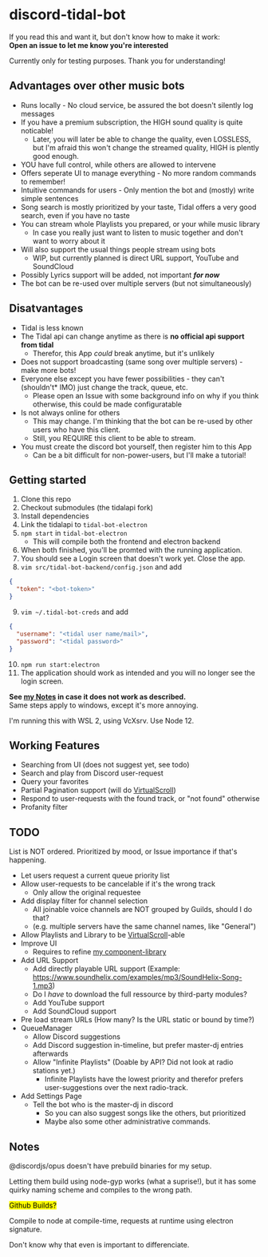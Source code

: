 # discord-tidal-bot

If you read this and want it, but don't know how to make it work:  
**Open an issue to let me know you're interested**

Currently only for testing purposes.
Thank you for understanding!

## Advantages over other music bots

- Runs locally - No cloud service, be assured the bot doesn't silently log messages
- If you have a premium subscription, the HIGH sound quality is quite noticable!
  - Later, you will later be able to change the quality, even LOSSLESS, but I'm afraid this won't change the streamed quality, HIGH is plently good enough.
- YOU have full control, while others are allowed to intervene
- Offers seperate UI to manage everything - No more random commands to remember!
- Intuitive commands for users - Only mention the bot and (mostly) write simple sentences
- Song search is mostly prioritized by your taste, Tidal offers a very good search, even if you have no taste
- You can stream whole Playlists you prepared, or your while music library
  - In case you really just want to listen to music together and don't want to worry about it
- Will also support the usual things people stream using bots
  - WIP, but currently planned is direct URL support, YouTube and SoundCloud
- Possibly Lyrics support will be added, not important **_for now_**
- The bot can be re-used over multiple servers (but not simultaneously)

## Disatvantages

- Tidal is less known
- The Tidal api can change anytime as there is **no official api support from tidal**
  - Therefor, this App _could_ break anytime, but it's unlikely
- Does not support broadcasting (same song over multiple servers) - make more bots!
- Everyone else except you have fewer possibilities - they can't (shouldn't\* IMO) just change the track, queue, etc.
  - Please open an Issue with some background info on why if you think otherwise, this could be made configuratable
- Is not always online for others
  - This may change. I'm thinking that the bot can be re-used by other users who have this client.
  - Still, you REQUIRE this client to be able to stream.
- You must create the discord bot yourself, then register him to this App
  - Can be a bit difficult for non-power-users, but I'll make a tutorial!

## Getting started

1. Clone this repo
2. Checkout submodules (the tidalapi fork)
3. Install dependencies
4. Link the tidalapi to `tidal-bot-electron`
5. `npm start` in `tidal-bot-electron`
   - This will compile both the frontend and electron backend
6. When both finished, you'll be promted with the running application.
7. You should see a Login screen that doesn't work yet. Close the app.
8. `vim src/tidal-bot-backend/config.json` and add

```json
{
  "token": "<bot-token>"
}
```

9. `vim ~/.tidal-bot-creds` and add

```json
{
  "username": "<tidal user name/mail>",
  "password": "<tidal password>"
}
```

10. `npm run start:electron`
11. The application should work as intended and you will no longer see the login screen.

**See [my Notes](#notes) in case it does not work as described.**  
Same steps apply to windows, except it's more annoying.

I'm running this with WSL 2, using VcXsrv. Use Node 12.

## Working Features

- Searching from UI (does not suggest yet, see todo)
- Search and play from Discord user-request
- Query your favorites
- Partial Pagination support (will do [VirtualScroll](https://ionicframework.com/docs/api/virtual-scroll))
- Respond to user-requests with the found track, or "not found" otherwise
- Profanity filter

## TODO

List is NOT ordered. Prioritized by mood, or Issue importance if that's happening.

- Let users request a current queue priority list
- Allow user-requests to be cancelable if it's the wrong track
  - Only allow the original requestee
- Add display filter for channel selection
  - All joinable voice channels are NOT grouped by Guilds, should I do that?
  - (e.g. multiple servers have the same channel names, like "General")
- Allow Playlists and Library to be [VirtualScroll](https://ionicframework.com/docs/api/virtual-scroll)-able
- Improve UI
  - Requires to refine [my component-library](https://github.com/max-scopp/msc-public)
- Add URL Support
  - Add directly playable URL support (Example: https://www.soundhelix.com/examples/mp3/SoundHelix-Song-1.mp3)
  - Do I _have_ to download the full ressource by third-party modules?
  - Add YouTube support
  - Add SoundCloud support
- Pre load stream URLs (How many? Is the URL static or bound by time?)
- QueueManager
  - Allow Discord suggestions
  - Add Discord suggestion in-timeline, but prefer master-dj entries afterwards
  - Allow "Infinite Playlists" (Doable by API? Did not look at radio stations yet.)
    - Infinite Playlists have the lowest priority and therefor prefers user-suggestions over the next radio-track.
- Add Settings Page
  - Tell the bot who is the master-dj in discord
    - So you can also suggest songs like the others, but prioritized
    - Maybe also some other administrative commands.

## Notes

@discordjs/opus doesn't have prebuild binaries for my setup.

Letting them build using node-gyp works (what a suprise!), but it has some quirky naming scheme and compiles to the wrong path.

<mark>Github Builds?</mark>

Compile to node at compile-time, requests at runtime using electron signature.

Don't know why that even is important to differenciate.
